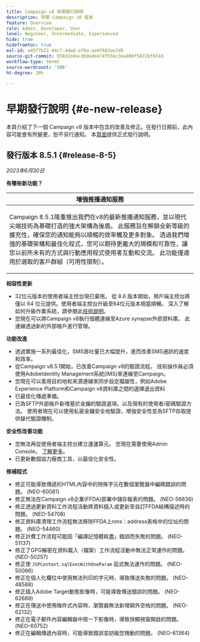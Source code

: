 ```yaml
---
title: Campaign v8 早期發行說明
description: 早期 Campaign v8 版本
feature: Overview
role: Admin, Developer, User
level: Beginner, Intermediate, Experienced
hide: true
hidefromtoc: true
exl-id: a45f7b22-44c7-4dad-af0a-ae8f683ae3d9
source-git-commit: 958d2e8acdb9edee74f55bc3ea808f5072bf8f4d
workflow-type: tm+mt
source-wordcount: '586'
ht-degree: 20%

---
```


# 早期發行說明 {#e-new-release}

本頁介紹了下一個 Campaign v8 版本中包含的改善及修正。在發行日期前，此內容可能會有所變更，恕不另行通知。 本[頁面](../start/release-notes.md)提供正式發行說明。

## 發行版本 8.5.1 {#release-8-5}

_2023年6月30日_

**有哪些新功能？**

<table> 
<thead>
<tr> 
<th> <strong>增強推播通知服務</strong><br /> </th> 
</tr> 
</thead> 
<tbody> 
<tr> 
<td><p>Campaign 8.5.1隆重推出我們在v8的最新推播通知服務，並以現代尖端技術為基礎打造的強大架構為後盾。 此服務旨在解鎖全新等級的擴充性，確保您的通知能夠以順暢的效率觸及更多對象。 透過我們增強的基礎架構和最佳化程式，您可以期待更龐大的規模和可靠性，讓您以前所未有的方式與行動應用程式使用者互動和交流。 此功能僅適用於選取的客戶群組（可用性限制）。</p>
</td> 
</tr> 
</tbody> 
</table>

**相容性更新**

* 32位元版本的使用者端主控台現已棄用。 從 8.6 版本開始，用戶端主控台將僅以 64 位元提供。使用者端主控台升級至64位元版本相當順暢。 深入了解如何升級作業系統，請參閱此[技術說明](https://experienceleague.adobe.com/docs/campaign/technotes-ac/tn-new/console.html?lang=zh-Hant)。
* 您現在可以將Campaign v8執行個體連線至Azure synapse外部資料庫。 此連線透過新的外部帳戶進行管理。

**功能改進**

* 透過實施一系列最佳化，SMS吞吐量已大幅提升，進而改善SMS通訊的速度和效率。
* 從Campaign v8.5.1開始，已改善Campaign v8的驗證流程。 技術操作員必須使用AdobeIdentity Management系統(IMS)來連線至Campaign。
* 您現在可以善用目的地和來源連線來同步設定檔屬性，例如Adobe Experience Platform和Campaign v8資料庫之間的選擇退出資料
* 已最佳化傳遞準備。
* 已為SFTP外部帳戶新增基於金鑰的驗證選項，以及現有的使用者/密碼驗證方法。 使用者現在可以使用私密金鑰安全地驗證，增強安全性並為SFTP存取提供替代驗證機制。

**安全性改善功能**

* 您無法再從使用者端主控台建立運運算元。 您現在需要使用Admin Console。 [了解更多](../start/gs-permissions.md)。
* 已更新數個協力廠商工具，以最佳化安全性。

**修補程式**

* 修正可能導致傳遞的HTML內容中的特殊字元在數個瀏覽器中編碼錯誤的問題。 (NEO-60081)
* 修正無法在Campaign v8企業(FFDA)部署中儲存報表的問題。 (NEO-56836)
* 修正透過更新資料工作流程活動將資料插入或更新至自訂FFDA結構描述時的問題。 (NEO-54708)
* 修正資料庫清理工作流程無法移除FFDA上nms：address表格中的位址的問題。 (NEO-54460)
* 修正計費工作流程可能因「編譯記憶體耗盡」錯誤而失敗的問題。 (NEO-51137)
* 修正了GPG解密在資料載入（檔案）工作流程活動中無法正常運作的問題。 (NEO-50257)
* 修正使 `JSPContext.sqlExecWithOneParam` 函式無法運作的問題。 (NEO-50066)
* 修正在個人化欄位中使用無法列印的字元時，導致傳送失敗的問題。 (NEO-48588)
* 修正插入Adobe Target動態影像時，可能導致傳送錯誤的問題。 (NEO-62689)
* 修正在傳送中使用條件式內容時，瀏覽器無法新增額外空格的問題。 (NEO-62132)
* 修正在電子郵件內容編輯器中按一下影像時，導致快顯視窗開啟的問題。 (NEO-60752)
* 修正在編輯傳遞內容時，可能導致錯誤並妨礙您捲動的問題。 (NEO-61364)
